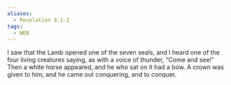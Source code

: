 ```yaml
---
aliases:
  - Revelation 6:1-2
tags:
  - WEB
---
```

I saw that the Lamb opened one of the seven seals, and I heard one of the four living creatures saying, as with a voice of thunder, “Come and see!” Then a white horse appeared, and he who sat on it had a bow. A crown was given to him, and he came out conquering, and to conquer.